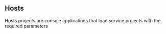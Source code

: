 ## Hosts

Hosts projects are console applications that load service projects with the required parameters